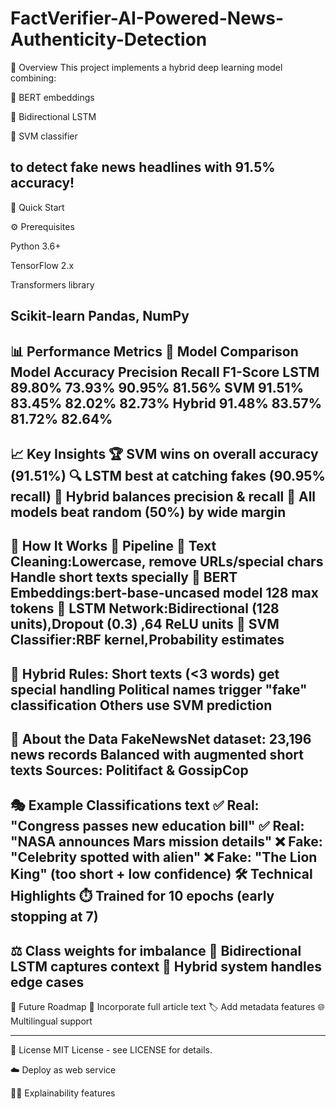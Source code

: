 # FactVerifier-AI-Powered-News-Authenticity-Detection


🌟 Overview
This project implements a hybrid deep learning model combining:

🤖 BERT embeddings

🔄 Bidirectional LSTM

🎯 SVM classifier

to detect fake news headlines with 91.5% accuracy!
---

🚀 Quick Start

⚙️ Prerequisites

Python 3.6+

TensorFlow 2.x

Transformers library

Scikit-learn
Pandas, NumPy
---
📊 Performance Metrics
🥇 Model Comparison
Model	Accuracy	Precision	Recall	F1-Score
LSTM	89.80%	73.93%	90.95%	81.56%
SVM	91.51%	83.45%	82.02%	82.73%
Hybrid	91.48%	83.57%	81.72%	82.64%
---
📈 Key Insights
🏆 SVM wins on overall accuracy (91.51%)
🔍 LSTM best at catching fakes (90.95% recall)
🤝 Hybrid balances precision & recall
🎯 All models beat random (50%) by wide margin
---
🧠 How It Works
🔧 Pipeline
📝 Text Cleaning:Lowercase, remove URLs/special chars Handle short texts specially
🤖 BERT Embeddings:bert-base-uncased model 128 max tokens
🧠 LSTM Network:Bidirectional (128 units),Dropout (0.3) ,64 ReLU units
🎯 SVM Classifier:RBF kernel,Probability estimates
---
🤝 Hybrid Rules:
Short texts (<3 words) get special handling
Political names trigger "fake" classification
Others use SVM prediction
---
💾 About the Data
FakeNewsNet dataset:
23,196 news records
Balanced with augmented short texts
Sources: Politifact & GossipCop
---
🎭 Example Classifications text
✅ Real: "Congress passes new education bill"
✅ Real: "NASA announces Mars mission details"
❌ Fake: "Celebrity spotted with alien" 
❌ Fake: "The Lion King" (too short + low confidence)
🛠️ Technical Highlights
⏱️ Trained for 10 epochs (early stopping at 7)
---
⚖️ Class weights for imbalance
🔄 Bidirectional LSTM captures context
🧩 Hybrid system handles edge cases
---
🚀 Future Roadmap
📰 Incorporate full article text
🏷️ Add metadata features
🌐 Multilingual support

---
📜 License
MIT License - see LICENSE for details.



☁️ Deploy as web service

🧑‍⚖️ Explainability features
